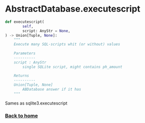 # AbstractDatabase.executescript

```python
def executescript(
        self,
        script: AnyStr = None,
) -> Union[Tuple, None]:
    """
    Execute many SQL-scripts whit (or without) values
    
    Parameters
    ----------
    script : AnyStr
        single SQLite script, might contains ph_amount
        
    Returns
    ----------
    Union[Tuple, None]
        ABDatabase answer if it has
    """
```

Sames as sqlite3.executescript


### [Back to home](README.md)